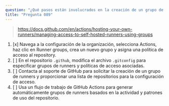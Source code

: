 ```yaml
---
question: "¿Qué pasos están involucrados en la creación de un grupo de runners autohospedados para una organización en GitHub?"
title: "Pregunta 089"
---
```


> https://docs.github.com/en/actions/hosting-your-own-runners/managing-access-to-self-hosted-runners-using-groups
1. [x] Navega a la configuración de la organización, selecciona Actions, haz clic en Runner groups, crea un nuevo grupo y asigna una política de acceso al repository.
1. [ ] En el repositorio `.github`, modifica el archivo `.gitconfig` para especificar grupos de runners y políticas de acceso asociadas.
1. [ ] Contacta al soporte de GitHub para solicitar la creación de un grupo de runners y proporcionar una lista de repositorios para la configuración de acceso.
1. [ ] Usa un flujo de trabajo de GitHub Actions para generar automáticamente grupos de runners basados en la actividad y patrones de uso del repositorio.
